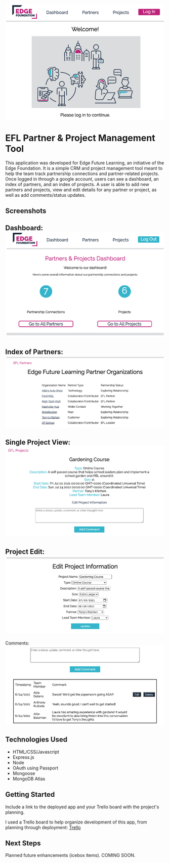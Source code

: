 ![efl home](public/images/eflhomepage.png)

# EFL Partner & Project Management Tool
This application was developed for Edge Future Learning, an initiative of the Edge Foundation. It is a simple CRM and project management tool meant to help the team track partnership connections and partner-related projects. Once logged in through a google account, users can see a dashboard, an index of partners, and an index of projects. A user is able to add new partners and projects, view and edit details for any partner or project, as well as add comments/status updates.

## Screenshots
Dashboard:
![efl dashboard](public/images/efldashboard.png) 
---
Index of Partners:
![efl partner index](public/images/eflpartnerlist.png)
---
Single Project View:
![efl project show](public/images/eflprojectshow.png)
---
Project Edit:
![efl project edit](public/images/eflprojectedit.png)
---
Comments:
![efl comments](public/images/eflcomments.png)

## Technologies Used
* HTML/CSS/Javascript
* Express.js
* Node
* OAuth using Passport
* Mongoose
* MongoDB Atlas

## Getting Started
Include a link to the deployed app and your Trello board with the project's planning.

I used a Trello board to help organize development of this app, from planning through deployment: [Trello](https://trello.com/b/6TJzzlFa/sei-project-2)

## Next Steps
Planned future enhancements (icebox items). COMING SOON.
